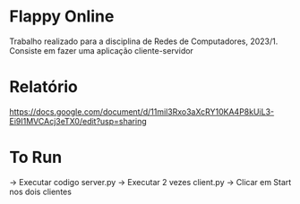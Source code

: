 # Flappy Online
Trabalho realizado para a disciplina de Redes de Computadores, 2023/1. Consiste em fazer uma aplicação cliente-servidor

# Relatório 
https://docs.google.com/document/d/11mil3Rxo3aXcRY10KA4P8kUiL3-Ei9I1MVCAcj3eTX0/edit?usp=sharing

# To Run

-> Executar codigo server.py
-> Executar 2 vezes client.py
-> Clicar em Start nos dois clientes
